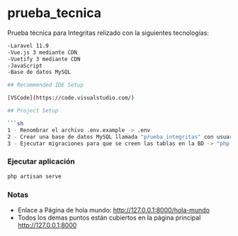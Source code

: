# prueba_tecnica

Prueba técnica para Integritas relizado con la siguientes tecnologías:
```sh
-Laravel 11.9
-Vue.js 3 mediante CDN
-Vuetify 3 mediante CDN
-JavaScript
-Base de datos MySQL

## Recommended IDE Setup

[VSCode](https://code.visualstudio.com/)

## Project Setup

```sh
1 - Renombrar el archivo .env.example -> .env
2 - Crear una base de datos MySQL llamada "prueba_integritas" con usuario y clave "root"
3 - Ejecutar migraciones para que se creen las tablas en la BD -> "php artisan migrate"
```

### Ejecutar aplicación

```sh
php artisan serve
```
### Notas
- Enlace a Página de hola mundo: http://127.0.0.1:8000/hola-mundo
- Todos los demas puntos están cubiertos en la página principal http://127.0.0.1:8000